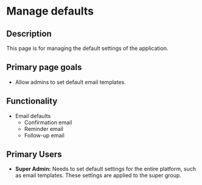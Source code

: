 # Manage defaults

## Description

This page is for managing the default settings of the application.

## Primary page goals

- Allow admins to set default email templates.

## Functionality

- Email defaults
  - Confirmation email
  - Reminder email
  - Follow-up email

## Primary Users

- **Super Admin:** Needs to set default settings for the entire platform, such as email templates. These settings are applied to the super group.
